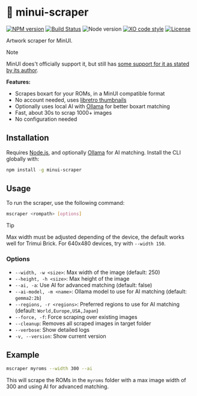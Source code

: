 # 🎨 minui-scraper

[![NPM version](https://img.shields.io/npm/v/minui-scraper.svg)](https://www.npmjs.com/package/minui-scraper)
[![Build Status](https://github.com/sinedied/minui-scraper/workflows/build/badge.svg)](https://github.com/sinedied/minui-scraper/actions)
![Node version](https://img.shields.io/node/v/minui-scraper.svg)
[![XO code style](https://img.shields.io/badge/code_style-XO-5ed9c7.svg)](https://github.com/sindresorhus/xo)
[![License](https://img.shields.io/badge/license-MIT-blue.svg)](LICENSE)

Artwork scraper for MinUI.

> [!NOTE]
> MinUI does't officially support it, but still has [some support for it as stated by its author](https://www.reddit.com/r/SBCGaming/comments/1hycyqx/minui_box_art/).

**Features:**
- Scrapes boxart for your ROMs, in a MinUI compatible format
- No account needed, uses [libretro thumbnails](https://github.com/libretro-thumbnails/libretro-thumbnails)
- Optionally uses local AI with [Ollama](https://ollama.com/) for better boxart matching
- Fast, about 30s to scrap 1000+ images
- No configuration needed

## Installation

Requires [Node.js](https://nodejs.org/), and optionally [Ollama](https://ollama.com/) for AI matching.
Install the CLI globally with:

```bash
npm install -g minui-scraper
```

## Usage

To run the scraper, use the following command:

```bash
mscraper <rompath> [options]
```

> [!TIP]
> Max width must be adjusted depending of the device, the default works well for Trimui Brick. For 640x480 devices, try with `--width 150`.

### Options

- `--width, -w <size>`: Max width of the image (default: 250)
- `--height, -h <size>`: Max height of the image
- `--ai, -a`: Use AI for advanced matching (default: false)
- `--ai-model, -m <name>`: Ollama model to use for AI matching (default: `gemma2:2b`)
- `--regions, -r <regions>`: Preferred regions to use for AI matching (default: `World,Europe,USA,Japan`)
- `--force, -f`: Force scraping over existing images
- `--cleanup`: Removes all scraped images in target folder
- `--verbose`: Show detailed logs
- `-v, --version`: Show current version

## Example

```bash
mscraper myroms --width 300 --ai
```

This will scrape the ROMs in the `myroms` folder with a max image width of 300 and using AI for advanced matching.
